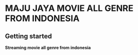 # MAJU JAYA MOVIE ALL GENRE FROM INDONESIA

## Getting started

**Streaming movie all genre from indonesia**

